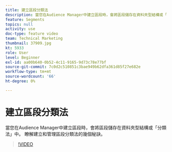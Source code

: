 ```yaml
---
title: 建立區段分類法
description: 當您在Audience Manager中建立區段時，會將區段儲存在資料夾型結構或「分類法」中。 瞭解建立和管理區段分類法的幾個秘訣。
feature: Segments
topics: null
activity: use
doc-type: feature video
team: Technical Marketing
thumbnail: 37909.jpg
kt: 5933
role: User
level: Beginner
exl-id: aa00b640-0b52-4c11-9165-9d73c78e77bf
source-git-commit: 7c0d2c510851c3bae949b62dfa361d85f27e682e
workflow-type: tm+mt
source-wordcount: '66'
ht-degree: 0%

---
```


# 建立區段分類法

當您在Audience Manager中建立區段時，會將區段儲存在資料夾型結構或「分類法」中。 瞭解建立和管理區段分類法的幾個秘訣。

>[!VIDEO](https://video.tv.adobe.com/v/37909/?quality=12&learn=on)
